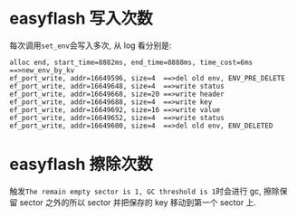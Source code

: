 # easyflash 写入次数

每次调用`set_env`会写入多次, 从 log 看分别是:

```log
alloc end, start_time=8882ms, end_time=8888ms, time_cost=6ms  ==>new_env_by_kv
ef_port_write, addr=16649596, size=4  ==>del old env, ENV_PRE_DELETE
ef_port_write, addr=16649648, size=4  ==>write status
ef_port_write, addr=16649668, size=20 ==>write header
ef_port_write, addr=16649688, size=4  ==>write key
ef_port_write, addr=16649692, size=16 ==>write value
ef_port_write, addr=16649652, size=4  ==>write status
ef_port_write, addr=16649600, size=4  ==>del old env, ENV_DELETED
```

# easyflash 擦除次数

触发`The remain empty sector is 1, GC threshold is 1`时会进行 gc, 擦除保留 sector 之外的所以 sector 并把保存的 key 移动到第一个 sector 上.
